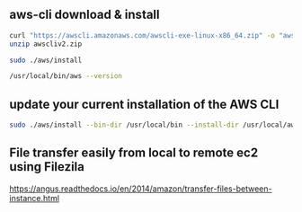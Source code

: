 ## aws-cli download & install

```bash
curl "https://awscli.amazonaws.com/awscli-exe-linux-x86_64.zip" -o "awscliv2.zip"
unzip awscliv2.zip

sudo ./aws/install
```

```bash
/usr/local/bin/aws --version
```


## update your current installation of the AWS CLI
```bash
sudo ./aws/install --bin-dir /usr/local/bin --install-dir /usr/local/aws-cli --update
```


## File transfer easily from local to remote ec2 using Filezila

https://angus.readthedocs.io/en/2014/amazon/transfer-files-between-instance.html
